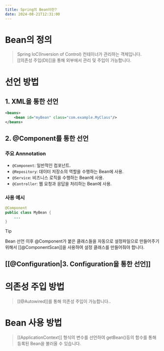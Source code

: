 ```yaml
---
title: Spring의 Bean이란?
date: 2024-08-21T12:31:00
---
```


# Bean의 정의

> Spring IoC(Inversion of Control) 컨테이너가 관리하는 객체입니다.<br>[[의존성 주입(DI)]]을 통해 외부에서 관리 및 주입이 가능합니다.

# 선언 방법

## 1. XML을 통한 선언
```xml
<beans> 
	<bean id="myBean" class="com.example.MyClass"/> 
</beans>
```
## 2. @Component를 통한 선언
### 주요 Annnotation
- `@Component`: 일반적인 컴포넌트.
- `@Repository`: 데이터 저장소의 역할을 수행하는 Bean에 사용.
- `@Service`: 비즈니스 로직을 수행하는 Bean에 사용.
- `@Controller`: 웹 요청과 응답을 처리하는 Bean에 사용.
### 사용 예시
```java
@Component 
public class MyBean { 
	...
}
```
>[!Tip]
>Bean 선언 이후 @Component가 붙은 클래스들을 자동으로 설정파일으로 만들어주기 위해서 [[@ComponentScan]]을 사용하여 설정 클래스를 만들어줘야 합니다.
## [[@Configuration|3. Configuration을 통한 선언]]

# 의존성 주입 방법

> [[@Autowired]]를 통해 의존성 주입이 가능합니다..

# Bean 사용 방법

> [[ApplicationContext]] 형식의 변수를 선언하여 getBean()등의 함수를 통해 등록된 Bean을 불러올 수 있습니다.